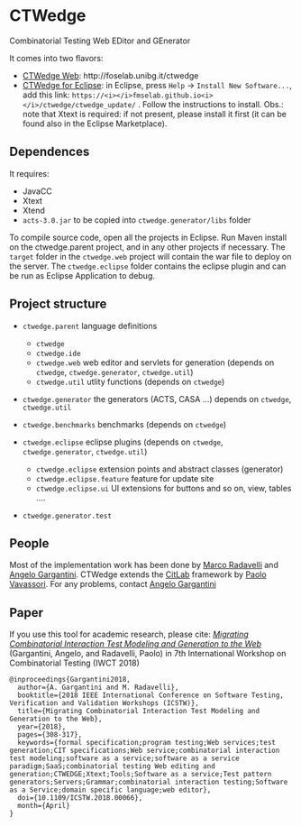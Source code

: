 # CTWedge
 Combinatorial Testing Web EDitor and GEnerator

It comes into two flavors:

- [CTWedge Web](http://foselab.unibg.it/ctwedge): http://<i></i>foselab.unibg.it<i></i>/ctwedge
- [CTWedge for Eclipse](https://fmselab.github.io/ctwedge/): in Eclipse, press `Help` -> `Install New Software...`, add this link: `https://<i></i>fmselab.github.io<i></i>/ctwedge/ctwedge_update/` . Follow the instructions to install. Obs.: note that Xtext is required: if not present, please install it first (it can be found also in the Eclipse Marketplace).

## Dependences
It requires:
- JavaCC
- Xtext
- Xtend
- `acts-3.0.jar` to be copied into `ctwedge.generator/libs` folder

To compile source code, open all the projects in Eclipse. Run Maven install on the ctwedge.parent project, and in any other projects if necessary.
The `target` folder in the `ctwedge.web` project will contain the war file to deploy on the server.
The `ctwedge.eclipse` folder contains the eclipse plugin and can be run as Eclipse Application to debug.

## Project structure
- `ctwedge.parent`  language definitions
	- `ctwedge`
	- `ctwedge.ide`
	- `ctwedge.web`  web editor and servlets for generation (depends on `ctwedge`, `ctwedge.generator`, `ctwedge.util`)
	- `ctwedge.util` utlity functions (depends on `ctwedge`)
- `ctwedge.generator` the generators (ACTS, CASA ...) 
				depends on `ctwedge`, `ctwedge.util`
- `ctwedge.benchmarks` benchmarks (depends on `ctwedge`)
- `ctwedge.eclipse`  eclipse plugins (depends on `ctwedge`, `ctwedge.generator`, `ctwedge.util`)
	- `ctwedge.eclipse`  extension points and abstract classes (generator)
	- `ctwedge.eclipse.feature` feature for update site
	- `ctwedge.eclipse.ui` UI extensions for buttons and so on, view, tables ....
	
- `ctwedge.generator.test`

## People
Most of the implementation work has been done by [Marco Radavelli](https://cs.unibg.it/radavelli/) and [Angelo Gargantini](http://cs.unibg.it/gargantini/). CTWedge extends the [CitLab](https://sourceforge.net/projects/citlab/) framework by [Paolo Vavassori](http://cs.unibg.it/vavassori/). For any problems, contact [Angelo Gargantini](mailto://angelo.gargantini@unibg.it)  

## Paper
If you use this tool for academic research, please cite:
[*Migrating Combinatorial Interaction Test Modeling and Generation to the Web*](https://cs.unibg.it/gargantini/research/abstracts/iwct2018.html)
(Gargantini, Angelo, and Radavelli, Paolo) in 7th International Workshop on Combinatorial Testing (IWCT 2018)
```
@inproceedings{Gargantini2018, 
  author={A. Gargantini and M. Radavelli}, 
  booktitle={2018 IEEE International Conference on Software Testing, Verification and Validation Workshops (ICSTW)}, 
  title={Migrating Combinatorial Interaction Test Modeling and Generation to the Web}, 
  year={2018}, 
  pages={308-317}, 
  keywords={formal specification;program testing;Web services;test generation;CIT specifications;Web service;combinatorial interaction test modeling;software as a service;software as a service paradigm;SaaS;combinatorial testing Web editing and generation;CTWEDGE;Xtext;Tools;Software as a service;Test pattern generators;Servers;Grammar;combinatorial interaction testing;Software as a Service;domain specific language;web editor}, 
  doi={10.1109/ICSTW.2018.00066}, 
  month={April}
}
```
